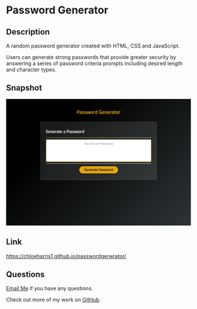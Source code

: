 # Password Generator

## Description

A random password generator created with HTML, CSS and JavaScript. 

Users can generate strong passwords that provide greater security by 
answering a series of password criteria prompts including desired 
length and character types. 

## Snapshot 

![screenshot](./pwgenerator.png)

## Link 

https://chloeharris1.github.io/passwordgenerator/

## Questions 
[Email Me](Chloe.a.harris17@gmail.com) if you have any questions.

Check out more of my work on [GitHub](https://github.com/chloeharris1).
